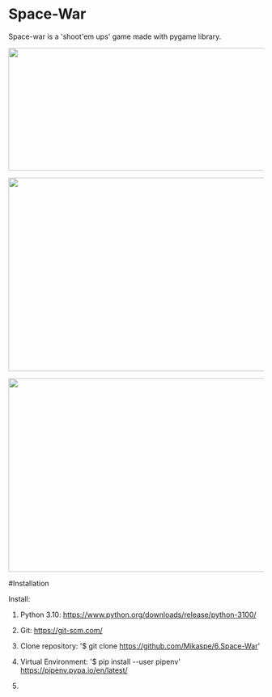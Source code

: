 # Space-War
Space-war is a 'shoot'em ups' game made with pygame library.

<p align="center">
  <img width="513" height="243" src="https://user-images.githubusercontent.com/41167000/135058112-bbc90847-a257-44d8-8a67-e62d11924867.png">
</p>

<p align="center">
  <img width="512" height="383" src="https://user-images.githubusercontent.com/41167000/135057067-eade0369-8f0c-4632-8bbb-a63c79428e6d.png">
</p>

<p align="center">
  <img width="512" height="383" src="https://user-images.githubusercontent.com/41167000/135084142-ebdafe48-d6f2-4646-96a9-ffe06e3aa17a.png">
</p>

#Installation

Install:
1. Python 3.10: https://www.python.org/downloads/release/python-3100/
2. Git: https://git-scm.com/

1. Clone repository:
'$ git clone https://github.com/Mikaspe/6.Space-War'

2. Virtual Environment: '$ pip install --user pipenv' https://pipenv.pypa.io/en/latest/
3. 

